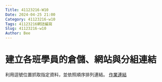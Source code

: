 ```yaml
---
Title: 41123216-W10
Date: 2024-04-25 21:00
Category: 41123216-w10
Tags: 41123216網誌編寫
Slug: 41123216-w10
Author: Bee
---
```




<!-- PELICAN_END_SUMMARY -->

# 建立各班學員的倉儲、網站與分組連結
利用逗號位置抓取指定資料，並依照順序排列連結。
[作業連結]

[作業連結]:https://s41123216.github.io/cd2024/content/W10%E5%8D%94%E5%90%8C%E8%B3%87%E6%96%99%E8%99%95%E7%90%86.html